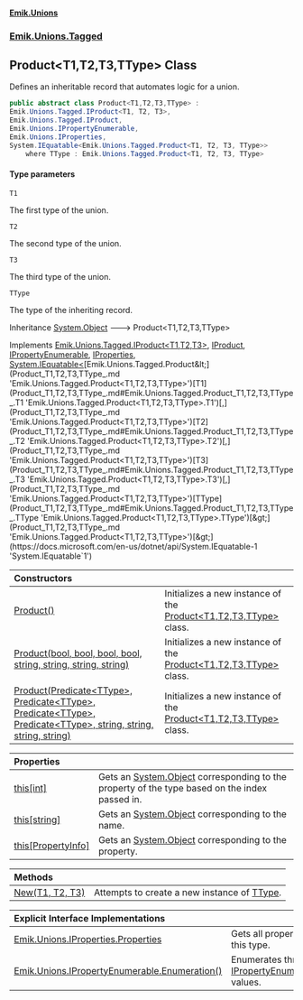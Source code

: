 #### [Emik.Unions](index.md 'index')
### [Emik.Unions.Tagged](Emik.Unions.Tagged.md 'Emik.Unions.Tagged')

## Product<T1,T2,T3,TType> Class

Defines an inheritable record that automates logic for a union.

```csharp
public abstract class Product<T1,T2,T3,TType> :
Emik.Unions.Tagged.IProduct<T1, T2, T3>,
Emik.Unions.Tagged.IProduct,
Emik.Unions.IPropertyEnumerable,
Emik.Unions.IProperties,
System.IEquatable<Emik.Unions.Tagged.Product<T1, T2, T3, TType>>
    where TType : Emik.Unions.Tagged.Product<T1, T2, T3, TType>
```
#### Type parameters

<a name='Emik.Unions.Tagged.Product_T1,T2,T3,TType_.T1'></a>

`T1`

The first type of the union.

<a name='Emik.Unions.Tagged.Product_T1,T2,T3,TType_.T2'></a>

`T2`

The second type of the union.

<a name='Emik.Unions.Tagged.Product_T1,T2,T3,TType_.T3'></a>

`T3`

The third type of the union.

<a name='Emik.Unions.Tagged.Product_T1,T2,T3,TType_.TType'></a>

`TType`

The type of the inheriting record.

Inheritance [System.Object](https://docs.microsoft.com/en-us/dotnet/api/System.Object 'System.Object') &#129106; Product<T1,T2,T3,TType>

Implements [Emik.Unions.Tagged.IProduct&lt;](IProduct_T1,T2,T3_.md 'Emik.Unions.Tagged.IProduct<T1,T2,T3>')[T1](Product_T1,T2,T3,TType_.md#Emik.Unions.Tagged.Product_T1,T2,T3,TType_.T1 'Emik.Unions.Tagged.Product<T1,T2,T3,TType>.T1')[,](IProduct_T1,T2,T3_.md 'Emik.Unions.Tagged.IProduct<T1,T2,T3>')[T2](Product_T1,T2,T3,TType_.md#Emik.Unions.Tagged.Product_T1,T2,T3,TType_.T2 'Emik.Unions.Tagged.Product<T1,T2,T3,TType>.T2')[,](IProduct_T1,T2,T3_.md 'Emik.Unions.Tagged.IProduct<T1,T2,T3>')[T3](Product_T1,T2,T3,TType_.md#Emik.Unions.Tagged.Product_T1,T2,T3,TType_.T3 'Emik.Unions.Tagged.Product<T1,T2,T3,TType>.T3')[&gt;](IProduct_T1,T2,T3_.md 'Emik.Unions.Tagged.IProduct<T1,T2,T3>'), [IProduct](IProduct.md 'Emik.Unions.Tagged.IProduct'), [IPropertyEnumerable](IPropertyEnumerable.md 'Emik.Unions.IPropertyEnumerable'), [IProperties](IProperties.md 'Emik.Unions.IProperties'), [System.IEquatable&lt;](https://docs.microsoft.com/en-us/dotnet/api/System.IEquatable-1 'System.IEquatable`1')[Emik.Unions.Tagged.Product&lt;](Product_T1,T2,T3,TType_.md 'Emik.Unions.Tagged.Product<T1,T2,T3,TType>')[T1](Product_T1,T2,T3,TType_.md#Emik.Unions.Tagged.Product_T1,T2,T3,TType_.T1 'Emik.Unions.Tagged.Product<T1,T2,T3,TType>.T1')[,](Product_T1,T2,T3,TType_.md 'Emik.Unions.Tagged.Product<T1,T2,T3,TType>')[T2](Product_T1,T2,T3,TType_.md#Emik.Unions.Tagged.Product_T1,T2,T3,TType_.T2 'Emik.Unions.Tagged.Product<T1,T2,T3,TType>.T2')[,](Product_T1,T2,T3,TType_.md 'Emik.Unions.Tagged.Product<T1,T2,T3,TType>')[T3](Product_T1,T2,T3,TType_.md#Emik.Unions.Tagged.Product_T1,T2,T3,TType_.T3 'Emik.Unions.Tagged.Product<T1,T2,T3,TType>.T3')[,](Product_T1,T2,T3,TType_.md 'Emik.Unions.Tagged.Product<T1,T2,T3,TType>')[TType](Product_T1,T2,T3,TType_.md#Emik.Unions.Tagged.Product_T1,T2,T3,TType_.TType 'Emik.Unions.Tagged.Product<T1,T2,T3,TType>.TType')[&gt;](Product_T1,T2,T3,TType_.md 'Emik.Unions.Tagged.Product<T1,T2,T3,TType>')[&gt;](https://docs.microsoft.com/en-us/dotnet/api/System.IEquatable-1 'System.IEquatable`1')

| Constructors | |
| :--- | :--- |
| [Product()](Product_T1,T2,T3,TType_..ctor().md 'Emik.Unions.Tagged.Product<T1,T2,T3,TType>.Product()') | Initializes a new instance of the [Product&lt;T1,T2,T3,TType&gt;](Product_T1,T2,T3,TType_.md 'Emik.Unions.Tagged.Product<T1,T2,T3,TType>') class. |
| [Product(bool, bool, bool, bool, string, string, string, string)](Product_T1,T2,T3,TType_..ctor(Boolean,Boolean,Boolean,Boolean,String,String,String,String).md 'Emik.Unions.Tagged.Product<T1,T2,T3,TType>.Product(bool, bool, bool, bool, string, string, string, string)') | Initializes a new instance of the [Product&lt;T1,T2,T3,TType&gt;](Product_T1,T2,T3,TType_.md 'Emik.Unions.Tagged.Product<T1,T2,T3,TType>') class. |
| [Product(Predicate&lt;TType&gt;, Predicate&lt;TType&gt;, Predicate&lt;TType&gt;, Predicate&lt;TType&gt;, string, string, string, string)](Product_T1,T2,T3,TType_..ctor(Predicate,Predicate,Predicate,Predicate,String,String,String,String).md 'Emik.Unions.Tagged.Product<T1,T2,T3,TType>.Product(System.Predicate<TType>, System.Predicate<TType>, System.Predicate<TType>, System.Predicate<TType>, string, string, string, string)') | Initializes a new instance of the [Product&lt;T1,T2,T3,TType&gt;](Product_T1,T2,T3,TType_.md 'Emik.Unions.Tagged.Product<T1,T2,T3,TType>') class. |

| Properties | |
| :--- | :--- |
| [this[int]](Product_T1,T2,T3,TType_.Item(Int32).md 'Emik.Unions.Tagged.Product<T1,T2,T3,TType>.this[int]') | Gets an [System.Object](https://docs.microsoft.com/en-us/dotnet/api/System.Object 'System.Object') corresponding to the property of the type based on the index passed in. |
| [this[string]](Product_T1,T2,T3,TType_.Item(String).md 'Emik.Unions.Tagged.Product<T1,T2,T3,TType>.this[string]') | Gets an [System.Object](https://docs.microsoft.com/en-us/dotnet/api/System.Object 'System.Object') corresponding to the name. |
| [this[PropertyInfo]](Product_T1,T2,T3,TType_.Item(PropertyInfo).md 'Emik.Unions.Tagged.Product<T1,T2,T3,TType>.this[System.Reflection.PropertyInfo]') | Gets an [System.Object](https://docs.microsoft.com/en-us/dotnet/api/System.Object 'System.Object') corresponding to the property. |

| Methods | |
| :--- | :--- |
| [New(T1, T2, T3)](Product_T1,T2,T3,TType_.New(T1,T2,T3).md 'Emik.Unions.Tagged.Product<T1,T2,T3,TType>.New(T1, T2, T3)') | Attempts to create a new instance of [TType](Product_T1,T2,T3,TType_.md#Emik.Unions.Tagged.Product_T1,T2,T3,TType_.TType 'Emik.Unions.Tagged.Product<T1,T2,T3,TType>.TType'). |

| Explicit Interface Implementations | |
| :--- | :--- |
| [Emik.Unions.IProperties.Properties](Product_T1,T2,T3,TType_.Emik.Unions.IProperties.Properties().md 'Emik.Unions.Tagged.Product<T1,T2,T3,TType>.Emik.Unions.IProperties.Properties') | Gets all properties of this type. |
| [Emik.Unions.IPropertyEnumerable.Enumeration()](Product_T1,T2,T3,TType_.Emik.Unions.IPropertyEnumerable.Enumeration().md 'Emik.Unions.Tagged.Product<T1,T2,T3,TType>.Emik.Unions.IPropertyEnumerable.Enumeration()') | Enumerates through a [IPropertyEnumerable](IPropertyEnumerable.md 'Emik.Unions.IPropertyEnumerable')'s values. |
